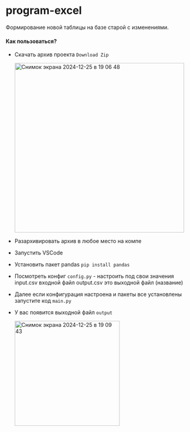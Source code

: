 # program-excel

Формирование новой таблицы на базе старой с изменениями.

#### Как пользоваться?

- Скачать архив проекта `Download Zip`
  
  <img width="449" alt="Снимок экрана 2024-12-25 в 19 06 48" src="https://github.com/user-attachments/assets/d0414328-3667-432d-a356-d2f93c6a1d54" />
  
- Разархивировать архив в любое место на компе
- Запустить VSCode
- Установить пакет pandas `pip install pandas`
- Посмотреть конфиг `config.py` - настроить под свои значения
  input.csv входной файл
  output.csv это выходной файл (название)

- Далее если конфигурация настроена и пакеты все установлены запустите код `main.py`
- У вас появится выходной файл `output`
  
  <img width="278" alt="Снимок экрана 2024-12-25 в 19 09 43" src="https://github.com/user-attachments/assets/7bbb3565-f70a-4f6c-80fc-368c10e78feb" />
